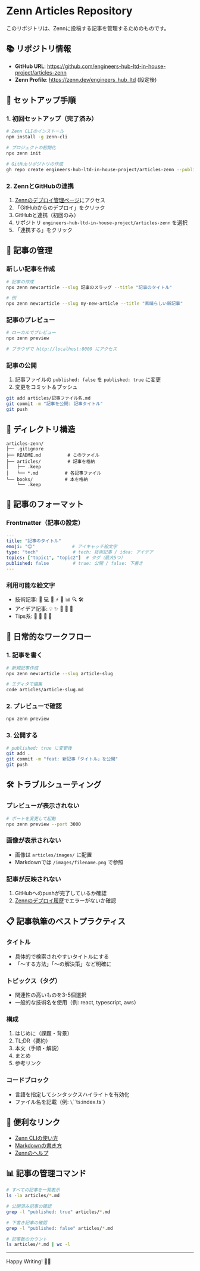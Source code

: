 # Zenn Articles Repository

このリポジトリは、Zennに投稿する記事を管理するためのものです。

## 📚 リポジトリ情報

- **GitHub URL**: https://github.com/engineers-hub-ltd-in-house-project/articles-zenn
- **Zenn Profile**: https://zenn.dev/engineers_hub_ltd (設定後)

## 🚀 セットアップ手順

### 1. 初回セットアップ（完了済み）

```bash
# Zenn CLIのインストール
npm install -g zenn-cli

# プロジェクトの初期化
npx zenn init

# GitHubリポジトリの作成
gh repo create engineers-hub-ltd-in-house-project/articles-zenn --public
```

### 2. ZennとGitHubの連携

1. [Zennのデプロイ管理ページ](https://zenn.dev/dashboard/deploys)にアクセス
2. 「GitHubからのデプロイ」をクリック
3. GitHubと連携（初回のみ）
4. リポジトリ `engineers-hub-ltd-in-house-project/articles-zenn` を選択
5. 「連携する」をクリック

## 📝 記事の管理

### 新しい記事を作成

```bash
# 記事の作成
npx zenn new:article --slug 記事のスラッグ --title "記事のタイトル"

# 例
npx zenn new:article --slug my-new-article --title "素晴らしい新記事"
```

### 記事のプレビュー

```bash
# ローカルでプレビュー
npx zenn preview

# ブラウザで http://localhost:8000 にアクセス
```

### 記事の公開

1. 記事ファイルの `published: false` を `published: true` に変更
2. 変更をコミット＆プッシュ

```bash
git add articles/記事ファイル名.md
git commit -m "記事を公開: 記事タイトル"
git push
```

## 📂 ディレクトリ構造

```
articles-zenn/
├── .gitignore
├── README.md          # このファイル
├── articles/          # 記事を格納
│   ├── .keep
│   └── *.md          # 各記事ファイル
└── books/            # 本を格納
    └── .keep
```

## 🎨 記事のフォーマット

### Frontmatter（記事の設定）

```yaml
---
title: "記事のタイトル"
emoji: "😊"              # アイキャッチ絵文字
type: "tech"             # tech: 技術記事 / idea: アイデア
topics: ["topic1", "topic2"]  # タグ（最大5つ）
published: false         # true: 公開 / false: 下書き
---
```

### 利用可能な絵文字

- 技術記事: 🚀 💻 🔧 ⚡ 🎯 📊 🔍 🛠️
- アイデア記事: 💡 ✨ 🌟 🎨 🌈
- Tips系: 📝 📌 💭 🔑

## 🔄 日常的なワークフロー

### 1. 記事を書く

```bash
# 新規記事作成
npx zenn new:article --slug article-slug

# エディタで編集
code articles/article-slug.md
```

### 2. プレビューで確認

```bash
npx zenn preview
```

### 3. 公開する

```bash
# published: true に変更後
git add .
git commit -m "feat: 新記事「タイトル」を公開"
git push
```

## 🛠️ トラブルシューティング

### プレビューが表示されない

```bash
# ポートを変更して起動
npx zenn preview --port 3000
```

### 画像が表示されない

- 画像は `articles/images/` に配置
- Markdownでは `/images/filename.png` で参照

### 記事が反映されない

1. GitHubへのpushが完了しているか確認
2. [Zennのデプロイ履歴](https://zenn.dev/dashboard/deploys)でエラーがないか確認

## 📋 記事執筆のベストプラクティス

### タイトル
- 具体的で検索されやすいタイトルにする
- 「〜する方法」「〜の解決策」など明確に

### トピックス（タグ）
- 関連性の高いものを3-5個選択
- 一般的な技術名を使用（例: react, typescript, aws）

### 構成
1. はじめに（課題・背景）
2. TL;DR（要約）
3. 本文（手順・解説）
4. まとめ
5. 参考リンク

### コードブロック
- 言語を指定してシンタックスハイライトを有効化
- ファイル名を記載（例: `\`\`\`ts:index.ts`）

## 🔗 便利なリンク

- [Zenn CLIの使い方](https://zenn.dev/zenn/articles/zenn-cli-guide)
- [Markdownの書き方](https://zenn.dev/zenn/articles/markdown-guide)
- [Zennのヘルプ](https://zenn.dev/faq)

## 📊 記事の管理コマンド

```bash
# すべての記事を一覧表示
ls -la articles/*.md

# 公開済み記事の確認
grep -l "published: true" articles/*.md

# 下書き記事の確認
grep -l "published: false" articles/*.md

# 記事数のカウント
ls articles/*.md | wc -l
```

---

Happy Writing! 📝✨